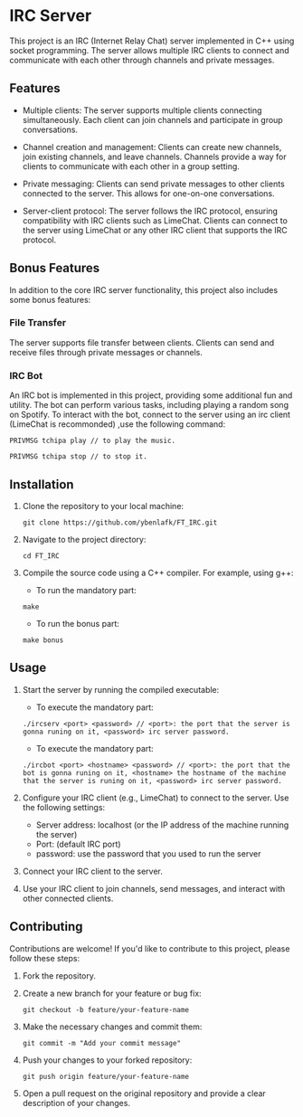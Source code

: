 # IRC Server

This project is an IRC (Internet Relay Chat) server implemented in C++ using socket programming. The server allows multiple IRC clients to connect and communicate with each other through channels and private messages.

## Features

- Multiple clients: The server supports multiple clients connecting simultaneously. Each client can join channels and participate in group conversations.

- Channel creation and management: Clients can create new channels, join existing channels, and leave channels. Channels provide a way for clients to communicate with each other in a group setting.

- Private messaging: Clients can send private messages to other clients connected to the server. This allows for one-on-one conversations.

- Server-client protocol: The server follows the IRC protocol, ensuring compatibility with IRC clients such as LimeChat. Clients can connect to the server using LimeChat or any other IRC client that supports the IRC protocol.

## Bonus Features

In addition to the core IRC server functionality, this project also includes some bonus features:

### File Transfer

The server supports file transfer between clients. Clients can send and receive files through private messages or channels.

### IRC Bot

An IRC bot is implemented in this project, providing some additional fun and utility. The bot can perform various tasks, including playing a random song on Spotify. To interact with the bot, connect to the server using an irc client (LimeChat is recommonded) ,use the following command:

````
PRIVMSG tchipa play // to play the music.
````
````
PRIVMSG tchipa stop // to stop it.
````
## Installation

1. Clone the repository to your local machine:

   ````
   git clone https://github.com/ybenlafk/FT_IRC.git
   ````

2. Navigate to the project directory:

   ````
   cd FT_IRC
   ````

3. Compile the source code using a C++ compiler. For example, using g++:

   - To run the mandatory part:
   ````
   make
   ````
   - To run the bonus part:
   ````
   make bonus
   ````
   
## Usage

1. Start the server by running the compiled executable:
   - To execute the mandatory part:
   ````
   ./ircserv <port> <password> // <port>: the port that the server is gonna runing on it, <password> irc server password.
   ````
   - To execute the mandatory part:
   ````
   ./ircbot <port> <hostname> <password> // <port>: the port that the bot is gonna runing on it, <hostname> the hostname of the machine that the server is runing on it, <password> irc server password.
   ````
1. Configure your IRC client (e.g., LimeChat) to connect to the server. Use the following settings:

   - Server address: localhost (or the IP address of the machine running the server)
   - Port: <port> (default IRC port)
   - password: <password> use the password that you used to run the server

2. Connect your IRC client to the server.

3. Use your IRC client to join channels, send messages, and interact with other connected clients.

## Contributing

Contributions are welcome! If you'd like to contribute to this project, please follow these steps:

1. Fork the repository.

2. Create a new branch for your feature or bug fix:

   ````
   git checkout -b feature/your-feature-name
   ````

3. Make the necessary changes and commit them:

   ````
   git commit -m "Add your commit message"
   ````

4. Push your changes to your forked repository:

   ````
   git push origin feature/your-feature-name
   ````

5. Open a pull request on the original repository and provide a clear description of your changes.

